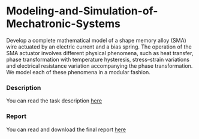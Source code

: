 # Modeling-and-Simulation-of-Mechatronic-Systems
Develop a complete mathematical model of a shape memory alloy (SMA) wire actuated by an electric current and a bias spring. The operation of the SMA actuator involves different physical phenomena, such as heat transfer, phase transformation with temperature hysteresis, stress–strain variations and electrical resistance variation accompanying the phase transformation. We model each of these phenomena in a modular fashion.
### Description
You can read the task description [here](https://github.com/NicholasBaraghini/Modeling-and-Simulation-of-Mechatronic-Systems/blob/main/SMA_Model_2021.pdf)

### Report
You can read and download the final report [here](https://github.com/NicholasBaraghini/Modeling-and-Simulation-of-Mechatronic-Systems/blob/main/MSMS_report.pdf)
